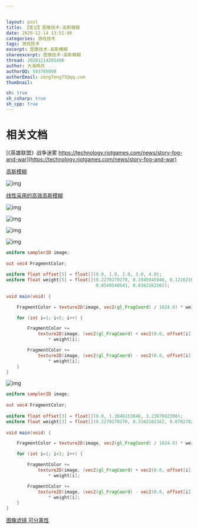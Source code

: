 ```yaml
---


layout: post
title: 【笔记】图像技术-高斯模糊
date: 2020-12-14 13:51:00
categories: 游戏技术
tags: 游戏技术
excerpt: 图像技术-高斯模糊
shareexcerpt: 图像技术-高斯模糊
thread: 20201214205400
author: 大海明月
authorQQ: 593705098
authorEmail: zengfeng75@qq.com
thumbnail:

sh: true
sh_csharp: true
sh_cpp: true
---
```








# 相关文档

[《英雄联盟》战争迷雾 https://technology.riotgames.com/news/story-fog-and-war](https://technology.riotgames.com/news/story-fog-and-war)

[高斯模糊]( https://en.wikipedia.org/wiki/Gaussian_blur)

![img](https://blog.ihaiu.com/assets/docpic/2020-12-14-笔记-战争迷雾/image-20201214213612475.png)



[线性采用的高效高斯模糊](http://rastergrid.com/blog/2010/09/efficient-gaussian-blur-with-linear-sampling/)

![img](https://blog.ihaiu.com/assets/docpic/2020-12-14-笔记-战争迷雾/gaussian_function_2D.png)

![img](https://blog.ihaiu.com/assets/docpic/2020-12-14-笔记-战争迷雾/gaussian_graph.png)

![img](https://blog.ihaiu.com/assets/docpic/2020-12-14-笔记-战争迷雾/gaussian_function_1D.png)

![img](https://blog.ihaiu.com/assets/docpic/2020-12-14-笔记-战争迷雾/binomial_coeff2.png)

```glsl
uniform sampler2D image;
 
out vec4 FragmentColor;
 
uniform float offset[5] = float[](0.0, 1.0, 2.0, 3.0, 4.0);
uniform float weight[5] = float[](0.2270270270, 0.1945945946, 0.1216216216,
                                  0.0540540541, 0.0162162162);
 
void main(void) {

    FragmentColor = texture2D(image, vec2(gl_FragCoord) / 1024.0) * weight[0];

    for (int i=1; i<5; i++) {

        FragmentColor +=
            texture2D(image, (vec2(gl_FragCoord) + vec2(0.0, offset[i])) / 1024.0)
                * weight[i];

        FragmentColor +=
            texture2D(image, (vec2(gl_FragCoord) - vec2(0.0, offset[i])) / 1024.0)
                * weight[i];
    }
}
```

![img](https://blog.ihaiu.com/assets/docpic/2020-12-14-笔记-战争迷雾/gaussian_weight_equation.png)

```glsl
uniform sampler2D image;
 
out vec4 FragmentColor;
 
uniform float offset[3] = float[](0.0, 1.3846153846, 3.2307692308);
uniform float weight[3] = float[](0.2270270270, 0.3162162162, 0.0702702703);
 
void main(void) {

    FragmentColor = texture2D(image, vec2(gl_FragCoord) / 1024.0) * weight[0];

    for (int i=1; i<3; i++) {

        FragmentColor +=
            texture2D(image, (vec2(gl_FragCoord) + vec2(0.0, offset[i])) / 1024.0)
                * weight[i];

        FragmentColor +=
            texture2D(image, (vec2(gl_FragCoord) - vec2(0.0, offset[i])) / 1024.0)
                * weight[i];
    }
}
```



[图像滤镜 可分离性]( https://en.wikipedia.org/wiki/Separable_filter)